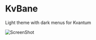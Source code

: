 # KvBane
Light theme with dark menus for Kvantum

![ScreenShot](https://user-images.githubusercontent.com/43116166/73977065-e2749780-4929-11ea-936e-c092571f0e25.png)

